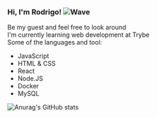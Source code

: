 ### Hi, I'm Rodrigo! ![Wave](https://camo.githubusercontent.com/e8e7b06ecf583bc040eb60e44eb5b8e0ecc5421320a92929ce21522dbc34c891/68747470733a2f2f6d656469612e67697068792e636f6d2f6d656469612f6876524a434c467a6361737252346961377a2f67697068792e676966)

Be my guest and feel free to look around <br>
I'm currently learning web development at Trybe <br>
Some of the languages and tool:
- JavaScript
- HTML & CSS
- React
- Node.JS
- Docker
- MySQL

<!--
to add
- https://github.com/anmol098/waka-readme-stats
- https://github.com/kittinan/spotify-github-profile
- the image of every language
https://github.com/DenverCoder1/readme-typing-svg
-->

![Anurag's GitHub stats](https://github-readme-stats.vercel.app/api?username=rnbarcellos&show_icons=true&theme=onedark)

<!--START_SECTION:waka-->
<!--END_SECTION:waka-->

<!--
- 📫 How to reach me: ...
- Hobbies
-->
